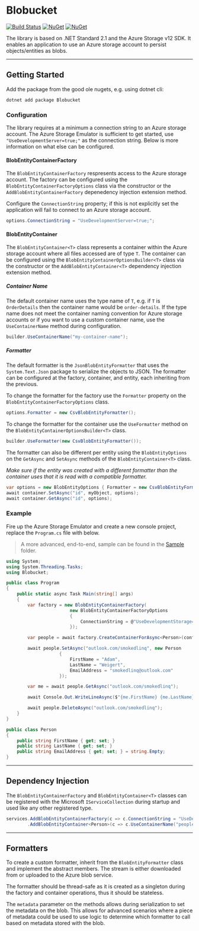 # Blobucket

[![Build Status](https://dev.azure.com/smokedlinq/Blobucket/_apis/build/status/smokedlinq.Blobucket?branchName=master)](https://dev.azure.com/smokedlinq/Blobucket/_build/latest?definitionId=5&branchName=master)
[![NuGet](https://img.shields.io/nuget/dt/Blobucket.svg)](https://www.nuget.org/packages/Blobucket)
[![NuGet](https://img.shields.io/nuget/vpre/Blobucket.svg)](https://www.nuget.org/packages/Blobucket)

The library is based on .NET Standard 2.1 and the Azure Storage v12 SDK. It enables an application to use an Azure storage account to persist objects/entities as blobs.

---

## Getting Started

Add the package from the good ole nugets, e.g. using dotnet cli:

```dotnet
dotnet add package Blobucket
```

### Configuration

The library requires at a minimum a connection string to an Azure storage account. The Azure Storage Emulator is sufficient to get started, use `"UseDevelopmentServer=true;"` as the connection string. Below is more information on what else can be configured.

#### BlobEntityContainerFactory

The `BlobEntityContainerFactory` respresents access to the Azure storage account. The factory can be configured using the `BlobEntityContainerFactoryOptions` class via the constructor or the `AddBlobEntityContainerFactory` depenedency injection extension method.

Configure the `ConnectionString` property; if this is not explicitly set the application will fail to connect to an Azure storage account.

```csharp
options.ConnectionString = "UseDevelopmentServer=true;";
```

#### BlobEntityContainer

The `BlobEntityContainer<T>` class represents a container within the Azure storage account where all files accessed are of type `T`. The container can be configured using the `BlobEntityContainerOptionsBuilder<T>` class via the constructor or the `AddBlobEntityContainer<T>` dependency injection extension method.

##### Container Name

The default container name uses the type name of `T`, e.g. if `T` is `OrderDetails` then the container name would be `order-details`. If the type name does not meet the container naming convention for Azure storage accounts or if you want to use a custom container name, use the `UseContainerName` method during configuration.

```csharp
builder.UseContainerName("my-container-name");
```

##### Formatter

The default formatter is the `JsonBlobEntityFormatter` that uses the `System.Text.Json` package to serialize the objects to JSON. The formatter can be configured at the factory, container, and entity, each inheriting from the previous.

To change the formatter for the factory use the `Formatter` property on the `BlobEntityContainerFactoryOptions` class.
```csharp
options.Formatter = new CsvBlobEntityFormatter();
```

To change the formatter for the container use the `UseFormatter` method on the `BlobEntityContainerOptionsBuilder<T>` class.

```csharp
builder.UseFormatter(new CsvBlobEntityFormatter());
```

The formatter can also be different per entity using the `BlobEntityOptions` on the `GetAsync` and `SetAsync` methods of the `BlobEntityContainer<T>` class.

*Make sure if the entity was created with a different formatter than the container uses that it is read with a compatible formatter.*

```csharp
var options = new BlobEntityOptions { Formatter = new CsvBlobEntityFormatter() };
await container.SetAsync("id", myObject, options);
await container.GetAsync("id", options);
```

### Example

Fire up the Azure Storage Emulator and create a new console project, replace the `Program.cs` file with below.

>A more advanced, end-to-end, sample can be found in the [Sample](Samples) folder.

```csharp
using System;
using System.Threading.Tasks;
using Blobucket;

public class Program
{
    public static async Task Main(string[] args)
    {
        var factory = new BlobEntityContainerFactory(
                        new BlobEntityContainerFactoryOptions 
                        {
                            ConnectionString = @"UseDevelopmentStorage=true;" 
                        });

        var people = await factory.CreateContainerForAsync<Person>(config => config.UseContainerName("people"));

        await people.SetAsync("outlook.com/smokedlinq", new Person
                    {
                        FirstName = "Adam",
                        LastName = "Weigert",
                        EmailAddress = "smokedlinq@outlook.com"
                    });

        var me = await people.GetAsync("outlook.com/smokedlinq");

        await Console.Out.WriteLineAsync($"{me.FirstName} {me.LastName}<{me.EmailAddress}>");

        await people.DeleteAsync("outlook.com/smokedlinq");
    }
}

public class Person
{
    public string FirstName { get; set; }
    public string LastName { get; set; }
    public string EmailAddress { get; set; } = string.Empty;
}
```

---

## Dependency Injection

The `BlobEntityContainerFactory` and `BlobEntityContainer<T>` classes can be registered with the Microsoft `IServiceCollection` during startup and used like any other registered type.

```csharp
services.AddBlobEntityContainerFactory(c => c.ConnectionString = "UseDevelopmentStorage=true;")
        .AddBlobEntityContainer<Person>(c => c.UseContainerName("people"));
```

---

## Formatters

To create a custom formatter, inherit from the `BlobEntityFormatter` class and implement the abstract members. The stream is either downloaded from or uploaded to the Azure blob service.

The formatter should be thread-safe as it is created as a singleton during the factory and container operations, thus it should be stateless.

The `metadata` parameter on the methods allows during serialization to set the metadata on the blob. This allows for advanced scenarios where a piece of metadata could be used to use logic to determine which formatter to call based on metadata stored with the blob.
